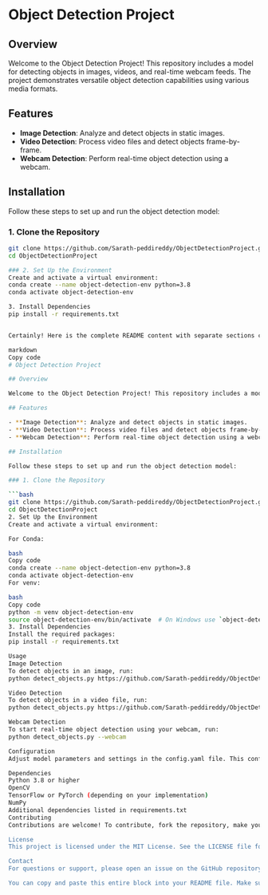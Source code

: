 # Object Detection Project

## Overview

Welcome to the Object Detection Project! This repository includes a model for detecting objects in images, videos, and real-time webcam feeds. The project demonstrates versatile object detection capabilities using various media formats.

## Features

- **Image Detection**: Analyze and detect objects in static images.
- **Video Detection**: Process video files and detect objects frame-by-frame.
- **Webcam Detection**: Perform real-time object detection using a webcam.

## Installation

Follow these steps to set up and run the object detection model:

### 1. Clone the Repository

```bash
git clone https://github.com/Sarath-peddireddy/ObjectDetectionProject.git
cd ObjectDetectionProject

### 2. Set Up the Environment
Create and activate a virtual environment:
conda create --name object-detection-env python=3.8
conda activate object-detection-env

3. Install Dependencies
pip install -r requirements.txt


Certainly! Here is the complete README content with separate sections clearly marked:

markdown
Copy code
# Object Detection Project

## Overview

Welcome to the Object Detection Project! This repository includes a model for detecting objects in images, videos, and real-time webcam feeds. The project demonstrates versatile object detection capabilities using various media formats.

## Features

- **Image Detection**: Analyze and detect objects in static images.
- **Video Detection**: Process video files and detect objects frame-by-frame.
- **Webcam Detection**: Perform real-time object detection using a webcam.

## Installation

Follow these steps to set up and run the object detection model:

### 1. Clone the Repository

```bash
git clone https://github.com/Sarath-peddireddy/ObjectDetectionProject.git
cd ObjectDetectionProject
2. Set Up the Environment
Create and activate a virtual environment:

For Conda:

bash
Copy code
conda create --name object-detection-env python=3.8
conda activate object-detection-env
For venv:

bash
Copy code
python -m venv object-detection-env
source object-detection-env/bin/activate  # On Windows use `object-detection-env\Scripts\activate`
3. Install Dependencies
Install the required packages:
pip install -r requirements.txt

Usage
Image Detection
To detect objects in an image, run:
python detect_objects.py https://github.com/Sarath-peddireddy/ObjectDetectionProject/blob/main/boy.jpg

Video Detection
To detect objects in a video file, run:
python detect_objects.py https://github.com/Sarath-peddireddy/ObjectDetectionProject/blob/main/2954065-uhd_3840_2160_30fps.mp4

Webcam Detection
To start real-time object detection using your webcam, run:
python detect_objects.py --webcam

Configuration
Adjust model parameters and settings in the config.yaml file. This configuration file allows you to set detection thresholds, model paths, and other relevant parameters.

Dependencies
Python 3.8 or higher
OpenCV
TensorFlow or PyTorch (depending on your implementation)
NumPy
Additional dependencies listed in requirements.txt
Contributing
Contributions are welcome! To contribute, fork the repository, make your changes, and submit a pull request. Ensure that your code adheres to the project's coding standards and passes all tests.

License
This project is licensed under the MIT License. See the LICENSE file for details.

Contact
For questions or support, please open an issue on the GitHub repository or contact sarathpeddireddy93477@gmail.com.

You can copy and paste this entire block into your README file. Make sure to update `[your email address]` with your actual contact details and make any other necessary adjustments.


